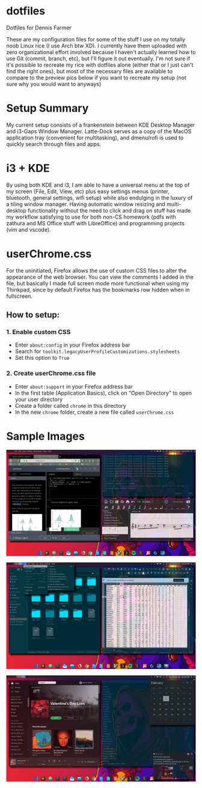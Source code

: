 # dotfiles
Dotfiles for Dennis Farmer

These are my configuration files for some of the stuff I use on my totally noob Linux rice (I use Arch btw XD). I currently have them uploaded with zero organizational effort involved because I haven't actually learned how to use Git (commit, branch, etc), but I'll figure it out eventually. I'm not sure if it's possible to recreate my rice with dotfiles alone (either that or I just can't find the right ones), but most of the necessary files are available to compare to the preview pics below if you want to recreate my setup (not sure why you would want to anyways)

# Setup Summary
My current setup consists of a frankenstein between KDE Desktop Manager and i3-Gaps Window Manager. Latte-Dock serves as a copy of the MacOS application tray (convenient for multitasking), and dmenu/rofi is used to quickly search through files and apps. 

# i3 + KDE
By using both KDE and i3, I am able to have a universal menu at the top of my screen (File, Edit, View, etc) plus easy settings menus (printer, bluetooth, general settings, wifi setup) while also endulging in the luxury of a tiling window manager. Having automatic window resizing and multi-desktop functionality without the need to click and drag on stuff has made my workflow satisfying to use for both non-CS homework (pdfs with zathura and MS Office stuff with LibreOffice) and programming projects (vim and vscode).

# userChrome.css
For the uninitiated, Firefox allows the use of custom CSS files to alter the appearance of the web browser. You can view the comments I added in the file, but basically I made full screen mode more functional when using my Thinkpad, since by default Firefox has the bookmarks row hidden when in fullscreen.

## How to setup:

### 1. Enable custom CSS
- Enter `about:config` in your Firefox address bar
- Search for `toolkit.legacyUserProfileCustomizations.stylesheets`
- Set this option to `True`
### 2. Create userChrome.css file
- Enter `about:support` in your Firefox address bar
- In the first table (Application Basics), click on "Open Directory" to open your user directory
- Create a folder called `chrome` in this directory
- In the new `chrome` folder, create a new file called `userChrome.css`

# Sample Images

![ ](https://github.com/dfarmer3/dotfiles/blob/master/images/Screenshot_20200204_225105.png)

![ ](https://github.com/dfarmer3/dotfiles/blob/master/images/Screenshot_20200204_225457.png)

![ ](https://github.com/dfarmer3/dotfiles/blob/master/images/Screenshot_20200204_225636.png)
